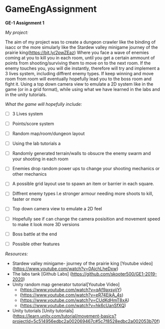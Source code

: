 # GameEngAssignment
**GE-1 Assignment 1**

*My project:*

The aim of my project was to create a dungeon crawler like the binding of isacc or the more simularly like the Stardew valley minigame journey of the prairie king(https://bit.ly/2pwZEaz) Where you face a wave of enemies coming at you to kill you in each room, until you get a certain ammount of points from shooting/surviving them to move on to the next room. If the enemy touches you, you will die instantly, therefore will try and implement a 3 lives system, including diffrent enemy types. If keep winning and move room from room will eventually hopefully lead you to the boss room and fight it. Using a top down camera view to emulate a 2D system like in the game (or in a grid format), while using what we have learned in the labs and in the unity tutorials.

*What the game will hopefully include:* 

- [ ] 3 Lives system
- [ ] Points/score system
- [ ] Random map/room/dungeon layout
- [ ] Using the lab tutorials a
- [ ] Randomly generated terrain/walls to obsucre the enemy swarm and your shooting in each room
- [ ] Enemies drop random power ups to change  your shooting mechanics or other mechanics
- [ ] A possible grid layout use to spawn an item or barrier in each square.
- [ ] Diffrent enemy types I.e stronger armour needing more shoots to kill, faster or more
- [ ] Top down camera view to emulate a 2D feel
- [ ] Hopefully see if can change the camera posisition and movement speed to make it look more 3D versions
- [ ] Boss battle at the end
- [ ] Possible other features


*Resources:*

- Stardew valley minigame- journey of the prairie king [Youtube video] (https://www.youtube.com/watch?v=0AjchLheDxw)
- The labs tank [Github Labs] (https://github.com/skooter500/GE1-2019-2020)
- Unity random map generator tutorial[Youtube Video] 
  - (https://www.youtube.com/watch?v=qAf9axsyijY) 
  - (https://www.youtube.com/watch?v=eR74EjkA_4s) 
  - (https://www.youtube.com/watch?v=CUdKdHmT8xA)
  - (https://www.youtube.com/watch?v=hk6cUanSfXQ)
 - Unity tutorials [Unity tutorials] (https://learn.unity.com/tutorial/movement-basics?projectId=5c514956edbc2a002069467c#5c7f8528edbc2a002053b70f)
                           
